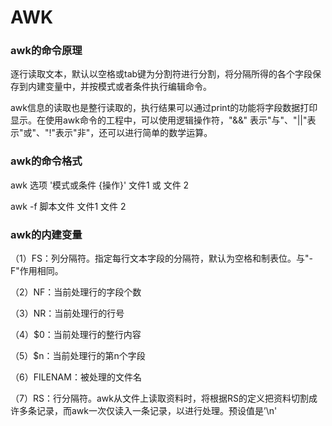 # AWK

### awk的命令原理

逐行读取文本，默认以空格或tab键为分割符进行分割，将分隔所得的各个字段保存到内建变量中，并按模式或者条件执行编辑命令。

awk信息的读取也是整行读取的，执行结果可以通过print的功能将字段数据打印显示。在使用awk命令的工程中，可以使用逻辑操作符，"&&" 表示"与"、"||"表示"或"、"!"表示"非"，还可以进行简单的数学运算。

### awk的命令格式

awk 选项  '模式或条件 {操作}' 文件1 或 文件 2

awk -f  脚本文件    文件1  文件 2

### awk的内建变量

（1）FS：列分隔符。指定每行文本字段的分隔符，默认为空格和制表位。与"-F"作用相同。

（2）NF：当前处理行的字段个数

（3）NR：当前处理行的行号

（4）$0：当前处理行的整行内容

（5）$n：当前处理行的第n个字段

（6）FILENAM：被处理的文件名

（7）RS：行分隔符。awk从文件上读取资料时，将根据RS的定义把资料切割成许多条记录，而awk一次仅读入一条记录，以进行处理。预设值是’\n'

